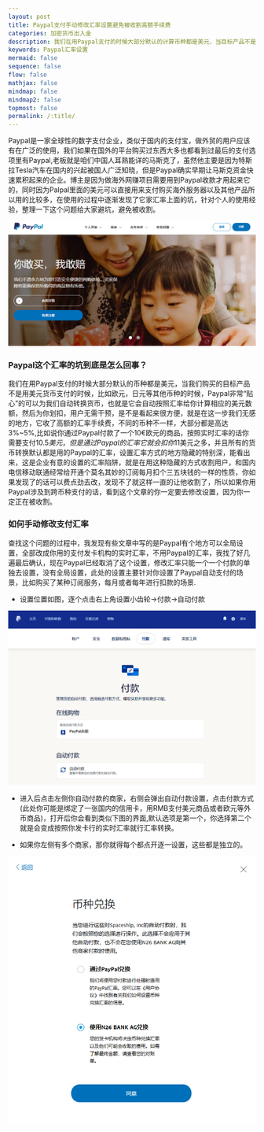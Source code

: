 ```yaml
---
layout: post
title: Paypal支付手动修改汇率设置避免被收割高额手续费
categories: 加密货币出入金
description: 我们在用Paypal支付的时候大部分默认的计算币种都是美元，当目标产品不是用美元货币支付的时候，比如欧元，日元等其他币种的时候，Paypal非常“贴心”的可以为我们自动转换货币，它会自动按照汇率给你计算相应的美元数额，然后为你划扣，但它偷偷收取了高达3%~5%的货币转换费，需要手动设置汇率方式才能免除这部分费用
keywords: Paypal汇率设置
mermaid: false
sequence: false
flow: false
mathjax: false
mindmap: false
mindmap2: false
topmost: false
permalink: /:title/
---
```


Paypal是一家全球性的数字支付企业，类似于国内的支付宝，做外贸的用户应该有在广泛的使用，我们如果在国外的平台购买过东西大多也都看到过最后的支付选项里有Paypal,老板就是咱们中国人耳熟能详的马斯克了，虽然他主要是因为特斯拉Tesla汽车在国内的兴起被国人广泛知晓，但是Paypal确实早期让马斯克资金快速累积起来的企业。博主是因为做海外网赚项目需要用到Paypal收款才用起来它的，同时因为Palpal里面的美元可以直接用来支付购买海外服务器以及其他产品所以用的比较多，在使用的过程中逐渐发现了它家汇率上面的坑，针对个人的使用经验，整理一下这个问题给大家避坑，避免被收割。

![paypal shouye](/images/posts/paypal/paypal-shouye.png)

### Paypal这个汇率的坑到底是怎么回事？

我们在用Paypal支付的时候大部分默认的币种都是美元，当我们购买的目标产品不是用美元货币支付的时候，比如欧元，日元等其他币种的时候，Paypal非常“贴心”的可以为我们自动转换货币，也就是它会自动按照汇率给你计算相应的美元数额，然后为你划扣，用户无需干预，是不是看起来很方便，就是在这一步我们无感的地方，它收了高额的汇率手续费，不同的币种不一样，大部分都是高达3%~5%,比如说你通过Paypal付款了一个10€欧元的商品，按照实时汇率的话你需要支付10.5$美元，但是通过Paypal的汇率它就会扣你11$美元之多，并且所有的货币转换默认都是用的Paypal的汇率，设置汇率方式的地方隐藏的特别深，能看出来，这是企业有意的设置的汇率陷阱，就是在用这种隐藏的方式收割用户，和国内电信移动联通经常给开通个莫名其妙的订阅每月扣个三五块钱的一样的性质，你如果发现了的话可以费点劲去改，发现不了就这样一直的让他收割了，所以如果你用Paypal涉及到跨币种支付的话，看到这个文章的你一定要去修改设置，因为你一定正在被收割。


### 如何手动修改支付汇率

查找这个问题的过程中，我发现有些文章中写的是Paypal有个地方可以全局设置，全部改成你用的支付发卡机构的实时汇率，不用Paypal的汇率，我找了好几遍最后确认，现在Paypal已经取消了这个设置，修改汇率只能一个一个付款的单独去设置，没有全局设置，此处的设置主要针对你设置了Paypal自动支付的场景，比如购买了某种订阅服务，每月或者每年进行扣款的场景.

- 设置位置如图，逐个点击右上角设置小齿轮->付款->自动付款

![setting position](/images/posts/paypal/paypal.png)

- 进入后点击左侧你自动付款的商家，右侧会弹出自动付款设置，点击付款方式(此处你可能是绑定了一张国内的信用卡，用RMB支付美元商品或者欧元等外币商品)，打开后你会看到类似下图的界面,默认选项是第一个，你选择第二个就是会变成按照你发卡行的实时汇率就行汇率转换。

- 如果你左侧有多个商家，那你就得每个都点开逐一设置，这些都是独立的。

![currency exchange position](/images/posts/paypal/exchange.png)






  






